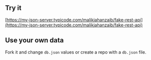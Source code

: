 ## Try it

[https://my-json-server.typicode.com/malikjahanzaib/fake-rest-api](https://my-json-server.typicode.com/malikjahanzaib/fake-rest-api)

## Use your own data

Fork it and change `db.json` values or create a repo with a `db.json` file.
